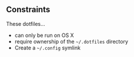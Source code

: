 ## Constraints

These dotfiles...

* can only be run on OS X
* require ownership of the `~/.dotfiles` directory
* Create a `~/.config` symlink
